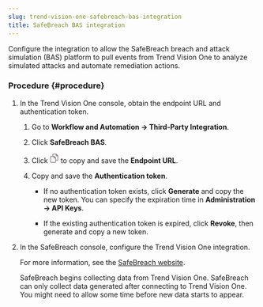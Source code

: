 ```yaml
---
slug: trend-vision-one-safebreach-bas-integration
title: SafeBreach BAS integration
---
```


Configure the integration to allow the SafeBreach breach and attack simulation (BAS) platform to pull events from Trend Vision One to analyze simulated attacks and automate remediation actions.

### Procedure {#procedure}

1.  In the Trend Vision One console, obtain the endpoint URL and authentication token.

    1.  Go to **Workflow and Automation → Third-Party Integration**.

    2.  Click **SafeBreach BAS**.

    3.  Click ![](/images/dddna_summary_detection_copy=GUID-4DE35BE5-57A5-4919-BF9C-5EC95F9CA8FD=1=en-us=Low.webp) to copy and save the **Endpoint URL**.

    4.  Copy and save the **Authentication token**.

        - If no authentication token exists, click **Generate** and copy the new token. You can specify the expiration time in **Administration → API Keys**.

        - If the existing authentication token is expired, click **Revoke**, then generate and copy a new token.

2.  In the SafeBreach console, configure the Trend Vision One integration.

    For more information, see the [SafeBreach website](https://www.safebreach.com/breach-and-attack-simulation-platform/).

    SafeBreach begins collecting data from Trend Vision One. SafeBreach can only collect data generated after connecting to Trend Vision One. You might need to allow some time before new data starts to appear.
